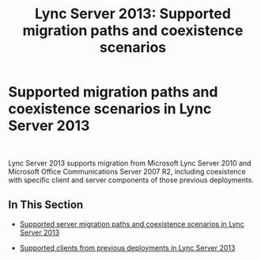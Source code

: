 ﻿---
title: 'Lync Server 2013: Supported migration paths and coexistence scenarios'
TOCTitle: Supported migration paths and coexistence scenarios
ms:assetid: 55449540-2f94-4a7c-9533-2b54e93fca58
ms:mtpsurl: https://technet.microsoft.com/en-us/library/Gg398367(v=OCS.15)
ms:contentKeyID: 48184182
ms.date: 07/23/2014
mtps_version: v=OCS.15
---

# Supported migration paths and coexistence scenarios in Lync Server 2013

 


Lync Server 2013 supports migration from Microsoft Lync Server 2010 and Microsoft Office Communications Server 2007 R2, including coexistence with specific client and server components of those previous deployments.

## In This Section

  - [Supported server migration paths and coexistence scenarios in Lync Server 2013](lync-server-2013-supported-server-migration-paths-and-coexistence-scenarios.md)

  - [Supported clients from previous deployments in Lync Server 2013](lync-server-2013-supported-clients-from-previous-deployments.md)

